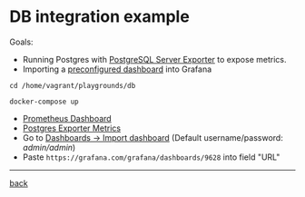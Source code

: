 # DB integration example

Goals: 
* Running Postgres with [PostgreSQL Server Exporter](https://github.com/prometheus-community/postgres_exporter) to expose metrics.
* Importing a [preconfigured dashboard](https://grafana.com/grafana/dashboards/9628 ) into Grafana

```shell
cd /home/vagrant/playgrounds/db
```

```shell
docker-compose up
```

* [Prometheus Dashboard](http://127.0.0.1:9090/graph)
* [Postgres Exporter Metrics](http://127.0.0.1:9093/metrics)
* Go to [Dashboards -> Import dashboard](http://127.0.0.1:3000/dashboard/import) (Default username/password: *admin/admin*)
* Paste `https://grafana.com/grafana/dashboards/9628` into field "URL"

---
[back](../overview.md)
